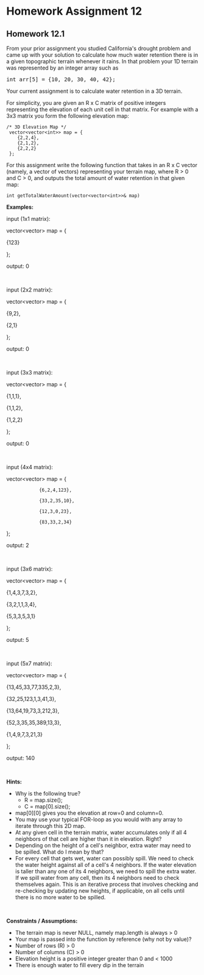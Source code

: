 # Homework Assignment 12

## Homework 12.1
From your prior assignment you studied California's drought problem and came up with your solution to calculate how 
much water retention there is in a given topographic terrain whenever it rains. In that problem your 1D terrain was 
represented by an integer array such as

<pre>
int arr[5] = {10, 20, 30, 40, 42};
</pre>

Your current assignment is to calculate water retention in a 3D terrain.

For simplicity, you are given an R x C matrix of positive integers representing the elevation of each unit cell in that 
matrix. For example with a 3x3 matrix you form the following elevation map:

```
/* 3D Elevation Map */
 vector<vector<int>> map = {
    {2,2,4},
    {2,1,2},
    {2,2,2}
 };
```

For this assignment write the following function that takes in an R x C vector (namely, a vector of vectors) 
representing your terrain map, where R > 0 and C > 0, and outputs the total amount of water retention in that given map:

```
int getTotalWaterAmount(vector<vector<int>>& map)
```

**Examples:**

input (1x1 matrix): 

vector<vector<int>> map = {

{123}

};

output: 0

<br />

input (2x2 matrix): 

vector<vector<int>> map = {

{9,2},

{2,1}

};

output: 0

<br />

input (3x3 matrix): 

vector<vector<int>> map = {

{1,1,1},

{1,1,2},

{1,2,2}

};

output: 0

<br />

input (4x4 matrix): 

vector<vector<int>> map = {

                {6,2,4,123},

                {33,2,35,10},

                {12,3,0,23},

                {83,33,2,34}

};

output: 2

<br />

input (3x6 matrix): 

vector<vector<int>> map = {

{1,4,3,7,3,2},

{3,2,1,1,3,4},

{5,3,3,5,3,1}

};

output: 5

<br />

input (5x7 matrix): 

vector<vector<int>> map = {

{13,45,33,77,335,2,3},

{32,25,123,1,3,41,3},

{13,64,19,73,3,212,3},

{52,3,35,35,389,13,3},

{1,4,9,7,3,21,3}

};

output: 140

<br />

**Hints:**

* Why is the following true? 
  * R = map.size(); 
  * C = map[0].size();
* map[0][0] gives you the elevation at row=0 and column=0.
* You may use your typical FOR-loop as you would with any array to iterate through this 2D map.
* At any given cell in the terrain matrix, water accumulates only if all 4 neighbors of that cell are higher than it 
in elevation. Right?
* Depending on the height of a cell's neighbor, extra water may need to be spilled. What do I mean by that? 
* For every cell that gets wet, water can possibly spill. We need to check the water height against all of a cell's 4 
neighbors. If the water elevation is taller than any one of its 4 neighbors, we need to spill the extra water. If we 
spill water from any cell, then its 4 neighbors need to check themselves again. This is an iterative process that 
involves checking and re-checking by updating new heights, if applicable, on all cells until there is no more water to 
be spilled.

<br />

**Constraints / Assumptions:**

* The terrain map is never NULL, namely map.length is always > 0
* Your map is passed into the function by reference (why not by value)?
* Number of rows (R) > 0
* Number of columns (C) > 0
* Elevation height is a positive integer greater than 0 and < 1000
* There is enough water to fill every dip in the terrain
